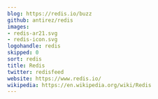 ```yaml
---
blog: https://redis.io/buzz
github: antirez/redis
images:
- redis-ar21.svg
- redis-icon.svg
logohandle: redis
skipped: 0
sort: redis
title: Redis
twitter: redisfeed
website: https://www.redis.io/
wikipedia: https://en.wikipedia.org/wiki/Redis
---
```

